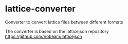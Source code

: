 # lattice-converter
Converter to convert lattice files between different formats

The converter is based on the latticejson repository https://github.com/nobeam/latticejson

